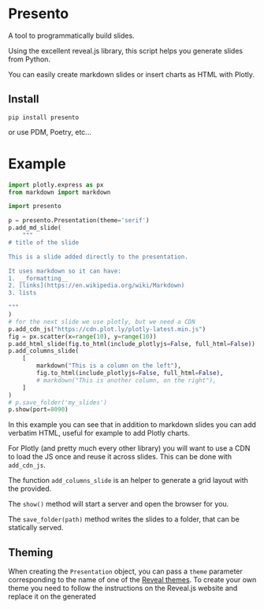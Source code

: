 # Presento

A tool to programmatically build slides.

Using the excellent reveal.js library, this script helps you generate slides from Python.

You can easily create markdown slides or insert charts as HTML with Plotly.

## Install

    pip install presento

or use PDM, Poetry, etc...

# Example

```python
import plotly.express as px
from markdown import markdown

import presento

p = presento.Presentation(theme='serif')
p.add_md_slide(
    """
# title of the slide

This is a slide added directly to the presentation.

It uses markdown so it can have:
1. __formatting__
2. [links](https://en.wikipedia.org/wiki/Markdown)
3. lists

"""
)
# for the next slide we use plotly, but we need a CDN
p.add_cdn_js("https://cdn.plot.ly/plotly-latest.min.js")
fig = px.scatter(x=range(10), y=range(10))
p.add_html_slide(fig.to_html(include_plotlyjs=False, full_html=False))
p.add_columns_slide(
    [
        markdown("This is a column on the left"),
        fig.to_html(include_plotlyjs=False, full_html=False),
        # markdown("This is another column, on the right"),
    ]
)
# p.save_folder('my_slides')
p.show(port=8090)
```

In this example you can see that in addition to markdown slides you can add verbatim HTML, useful for example to add Plotly charts.

For Plotly (and pretty much every other library) you will want to use a CDN to load the JS once and reuse it across slides. This can be done with `add_cdn_js`.

The function `add_columns_slide` is an helper to generate a grid layout with the provided.

The `show()` method will start a server and open the browser for you.

The `save_folder(path)` method writes the slides to a folder, that can be statically served.

## Theming

When creating the `Presentation` object, you can pass a `theme` parameter corresponding to the name of one of the [Reveal themes](https://revealjs.com/themes/). To create your own theme you need to follow the instructions on the Reveal.js website and replace it on the generated